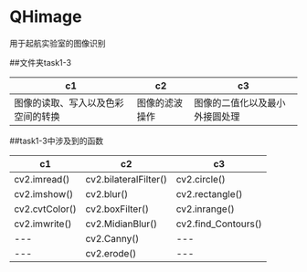 # QHimage
用于起航实验室的图像识别

##文件夹task1-3

c1 | c2 | c3 
---- | ----- | ------
图像的读取、写入以及色彩空间的转换 | 图像的滤波操作 | 图像的二值化以及最小外接圆处理

##task1-3中涉及到的函数

c1              | c2                    | c3 
----            | -----                 | ------
cv2.imread()    | cv2.bilateralFilter() |  cv2.circle()
cv2.imshow()    | cv2.blur()            |  cv2.rectangle()
cv2.cvtColor()  | cv2.boxFilter()       |  cv2.inrange()
cv2.imwrite()   | cv2.MidianBlur()      |  cv2.find_Contours()
---             | cv2.Canny()           |  ---
---             | cv2.erode()           |  ---

